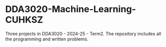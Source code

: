 # DDA3020-Machine-Learning-CUHKSZ
Three projects in DDA3020 - 2024-25 - Term2. The repository includes all the programming and written problems. 
